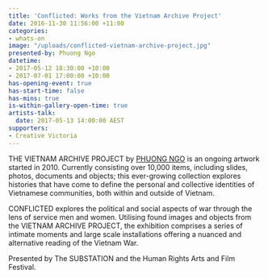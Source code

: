```yaml
---
title: 'Conflicted: Works from the Vietnam Archive Project'
date: 2016-11-30 11:56:00 +11:00
categories:
- whats-on
image: "/uploads/conflicted-vietnam-archive-project.jpg"
presented-by: Phuong Ngo
datetime:
- 2017-05-12 18:30:00 +10:00
- 2017-07-01 17:00:00 +10:00
has-opening-event: true
has-start-time: false
has-mins: true
is-within-gallery-open-time: true
artists-talk:
  date: 2017-05-13 14:00:00 AEST
supporters:
- Creative Victoria
---
```


THE VIETNAM ARCHIVE PROJECT by [PHUONG NGO](http://www.pthngo.com) is an ongoing artwork started in 2010. Currently consisting over 10,000 items, including slides, photos, documents and objects; this ever-growing collection explores histories that have come to define the personal and collective identities of Vietnamese communities, both within and outside of Vietnam.

CONFLICTED explores the political and social aspects of war through the lens of service men and women. Utilising found images and objects from the VIETNAM ARCHIVE PROJECT, the exhibition comprises a series of intimate moments and large scale installations offering a nuanced and alternative reading of the Vietnam War.

Presented by The SUBSTATION and the Human Rights Arts and Film Festival.
